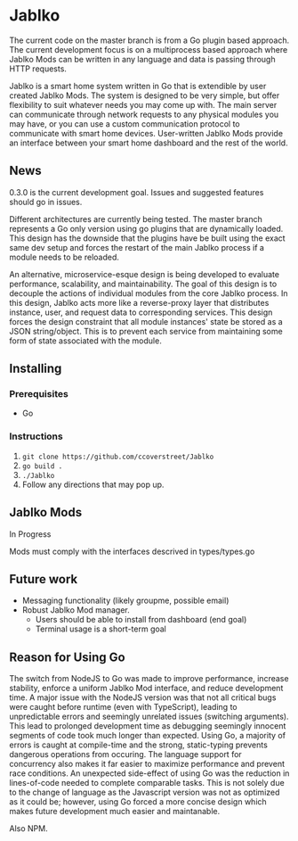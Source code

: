 # Jablko

The current code on the master branch is from a Go plugin based approach. The current development focus is on a multiprocess based approach where Jablko Mods can be written in any language and data is passing through HTTP requests. 

Jablko is a smart home system written in Go that is extendible by user created Jablko Mods. The system is designed to be very simple, but offer flexibility to suit whatever needs you may come up with. The main server can communicate through network requests to any physical modules you may have, or you can use a custom communication protocol to communicate with smart home devices. User-written Jablko Mods provide an interface between your smart home dashboard and the rest of the world.

## News

0.3.0 is the current development goal. Issues and suggested features should go in issues. 

Different architectures are currently being tested. The master branch represents a Go only version using go plugins that are dynamically loaded. This design has the downside that the plugins have be built using the exact same dev setup and forces the restart of the main Jablko process if a module needs to be reloaded. 

An alternative, microservice-esque design is being developed to evaluate performance, scalability, and maintainability. The goal of this design is to decouple the actions of individual modules from the core Jablko process. In this design, Jablko acts more like a reverse-proxy layer that distributes instance, user, and request data to corresponding services. This design forces the design constraint that all module instances' state be stored as a JSON string/object. This is to prevent each service from maintaining some form of state associated with the module. 

## Installing

### Prerequisites
- Go

### Instructions

1. `git clone https://github.com/ccoverstreet/Jablko`
2. `go build .`
3. `./Jablko`
4. Follow any directions that may pop up.


## Jablko Mods

In Progress

Mods must comply with the interfaces descrived in types/types.go

## Future work

- Messaging functionality (likely groupme, possible email) 
- Robust Jablko Mod manager.
  - Users should be able to install from dashboard (end goal)
  - Terminal usage is a short-term goal

## Reason for Using Go

The switch from NodeJS to Go was made to improve performance, increase stability, enforce a uniform Jablko Mod interface, and reduce development time. A major issue with the NodeJS version was that not all critical bugs were caught before runtime (even with TypeScript), leading to unpredictable errors and seemingly unrelated issues (switching arguments). This lead to prolonged development time as debugging seemingly innocent segments of code took much longer than expected. Using Go, a majority of errors is caught at compile-time and the strong, static-typing prevents dangerous operations from occuring. The language support for concurrency also makes it far easier to maximize performance and prevent race conditions. An unexpected side-effect of using Go was the reduction in lines-of-code needed to complete comparable tasks. This is not solely due to the change of language as the Javascript version was not as optimized as it could be; however, using Go forced a more concise design which makes future development much easier and maintanable.

Also NPM.
